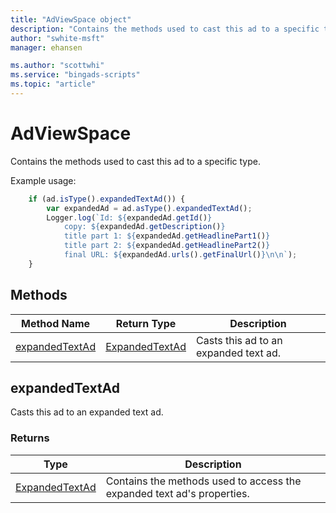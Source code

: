 ```yaml
---
title: "AdViewSpace object"
description: "Contains the methods used to cast this ad to a specific type."
author: "swhite-msft"
manager: ehansen

ms.author: "scottwhi"
ms.service: "bingads-scripts"
ms.topic: "article"
---
```


# AdViewSpace

Contains the methods used to cast this ad to a specific type.


Example usage:
```javascript
    if (ad.isType().expandedTextAd()) {
        var expandedAd = ad.asType().expandedTextAd();
        Logger.log(`Id: ${expandedAd.getId()}
            copy: ${expandedAd.getDescription()}
            title part 1: ${expandedAd.getHeadlinePart1()}
            title part 2: ${expandedAd.getHeadlinePart2()}
            final URL: ${expandedAd.urls().getFinalUrl()}\n\n`);
    }
```


## Methods
|Method Name|Return Type|Description|
|-|-|-
[expandedTextAd](#expandedtextad)|[ExpandedTextAd](ExpandedTextAd.md)|Casts this ad to an expanded text ad.


## <a name="expandedtextad"></a>expandedTextAd
Casts this ad to an expanded text ad.

### Returns
|Type|Description|
|-|-
[ExpandedTextAd](ExpandedTextAd.md)|Contains the methods used to access the expanded text ad's properties.

